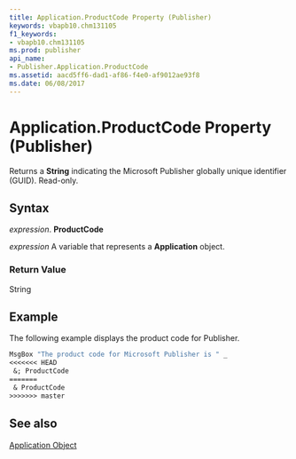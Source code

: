 ```yaml
---
title: Application.ProductCode Property (Publisher)
keywords: vbapb10.chm131105
f1_keywords:
- vbapb10.chm131105
ms.prod: publisher
api_name:
- Publisher.Application.ProductCode
ms.assetid: aacd5ff6-dad1-af86-f4e0-af9012ae93f8
ms.date: 06/08/2017
---
```



# Application.ProductCode Property (Publisher)

Returns a  **String** indicating the Microsoft Publisher globally unique identifier (GUID). Read-only.


## Syntax

 _expression_. **ProductCode**

 _expression_ A variable that represents a  **Application** object.


### Return Value

String


## Example

The following example displays the product code for Publisher.


```vb
MsgBox "The product code for Microsoft Publisher is " _ 
<<<<<<< HEAD
 &; ProductCode
=======
 & ProductCode
>>>>>>> master
```


## See also


 [Application Object](Publisher.Application.md)

